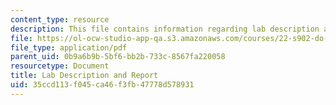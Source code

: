 ```yaml
---
content_type: resource
description: This file contains information regarding lab description and report.
file: https://ol-ocw-studio-app-qa.s3.amazonaws.com/courses/22-s902-do-it-yourself-diy-geiger-counters-january-iap-2015/35ccd113f045ca46f3fb47778d578931_MIT22_S902IAP15_lab01.pdf
file_type: application/pdf
parent_uid: 0b9a6b9b-5bf6-bb2b-733c-8567fa220058
resourcetype: Document
title: Lab Description and Report
uid: 35ccd113-f045-ca46-f3fb-47778d578931
---
```

